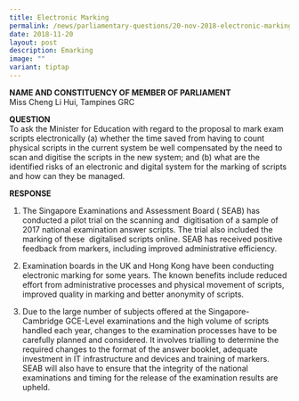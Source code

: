 ```yaml
---
title: Electronic Marking
permalink: /news/parliamentary-questions/20-nov-2018-electronic-marking/
date: 2018-11-20
layout: post
description: Emarking
image: ""
variant: tiptap
---
```

<p><strong>NAME AND CONSTITUENCY OF MEMBER OF PARLIAMENT</strong>
<br>Miss Cheng Li Hui, Tampines GRC</p>
<p><strong>QUESTION</strong>
<br>To ask the Minister for Education with regard to the proposal to mark
exam scripts electronically (a) whether the time saved from having to count
physical scripts in the current system be well compensated by the need
to scan and digitise the scripts in the new system; and (b) what are the
identified risks of an electronic and digital system for the marking of
scripts and how can they be managed.</p>
<p><strong>RESPONSE</strong>
</p>
<ol data-tight="true" class="tight">
<li>
<p>The Singapore Examinations and Assessment Board ( SEAB) has conducted
a pilot trial on the scanning and&nbsp; digitisation&nbsp;of a sample of
2017 national examination answer scripts. The trial also included the marking
of these&nbsp; digitalised&nbsp;scripts online. SEAB has received positive
feedback from markers, including improved administrative efficiency.</p>
<p></p>
</li>
<li>
<p>Examination boards in the UK and Hong Kong have been conducting electronic
marking for some years. The known benefits include reduced effort from
administrative processes and physical movement of scripts, improved quality
in marking and better anonymity of scripts.</p>
<p></p>
</li>
<li>
<p>Due to the large number of subjects offered at the Singapore-Cambridge
GCE-Level examinations and the high volume of scripts handled each year,
changes to the examination processes have to be carefully planned and considered.
It involves trialling to determine the required changes to the format of
the answer booklet, adequate investment in IT infrastructure and devices
and training of markers. SEAB will also have to ensure that the integrity
of the national examinations and timing for the release of the examination
results are upheld.</p>
</li>
</ol>
<p></p>